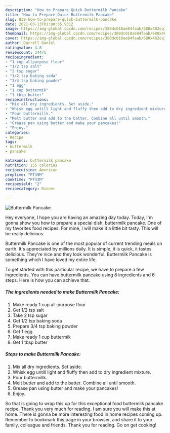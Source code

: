 ```yaml
---
description: "How to Prepare Quick Buttermilk Pancake"
title: "How to Prepare Quick Buttermilk Pancake"
slug: 839-how-to-prepare-quick-buttermilk-pancake
date: 2021-03-13T01:00:35.931Z
image: https://img-global.cpcdn.com/recipes/380dc018ae84faab/680x482cq70/buttermilk-pancake-recipe-main-photo.jpg
thumbnail: https://img-global.cpcdn.com/recipes/380dc018ae84faab/680x482cq70/buttermilk-pancake-recipe-main-photo.jpg
cover: https://img-global.cpcdn.com/recipes/380dc018ae84faab/680x482cq70/buttermilk-pancake-recipe-main-photo.jpg
author: Darrell Daniel
ratingvalue: 4.8
reviewcount: 34471
recipeingredient:
- "1 cup allpurpose flour"
- "1/2 tsp salt"
- "2 tsp sugar"
- "1/2 tsp baking soda"
- "3/4 tsp baking powder"
- "1 egg"
- "1 cup buttermik"
- "1 tbsp butter"
recipeinstructions:
- "Mix all dry ingredients. Set aside."
- "Whisk egg untill light and fluffy then add to dry ingredient mixture."
- "Pour buttermillk."
- "Melt butter and add to the batter. Combine all until smooth."
- "Grease pan using butter and make your pancakes!"
- "Enjoy."
categories:
- Recipe
tags:
- buttermilk
- pancake

katakunci: buttermilk pancake 
nutrition: 155 calories
recipecuisine: American
preptime: "PT39M"
cooktime: "PT43M"
recipeyield: "2"
recipecategory: Dinner

---
```



![Buttermilk Pancake](https://img-global.cpcdn.com/recipes/380dc018ae84faab/680x482cq70/buttermilk-pancake-recipe-main-photo.jpg)

Hey everyone, I hope you are having an amazing day today. Today, I'm gonna show you how to prepare a special dish, buttermilk pancake. One of my favorites food recipes. For mine, I will make it a little bit tasty. This will be really delicious.



Buttermilk Pancake is one of the most popular of current trending meals on earth. It's appreciated by millions daily. It is simple, it is quick, it tastes delicious. They're nice and they look wonderful. Buttermilk Pancake is something which I have loved my entire life.


To get started with this particular recipe, we have to prepare a few ingredients. You can have buttermilk pancake using 8 ingredients and 6 steps. Here is how you can achieve that.

<!--inarticleads1-->

##### The ingredients needed to make Buttermilk Pancake:

1. Make ready 1 cup all-purpose flour
1. Get 1/2 tsp salt
1. Take 2 tsp sugar
1. Get 1/2 tsp baking soda
1. Prepare 3/4 tsp baking powder
1. Get 1 egg
1. Make ready 1 cup buttermik
1. Get 1 tbsp butter




<!--inarticleads2-->

##### Steps to make Buttermilk Pancake:

1. Mix all dry ingredients. Set aside.
1. Whisk egg untill light and fluffy then add to dry ingredient mixture.
1. Pour buttermillk.
1. Melt butter and add to the batter. Combine all until smooth.
1. Grease pan using butter and make your pancakes!
1. Enjoy.




So that is going to wrap this up for this exceptional food buttermilk pancake recipe. Thank you very much for reading. I am sure you will make this at home. There is gonna be more interesting food in home recipes coming up. Remember to bookmark this page in your browser, and share it to your family, colleague and friends. Thank you for reading. Go on get cooking!
